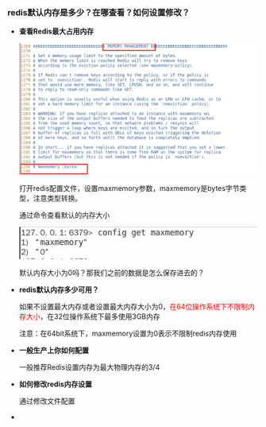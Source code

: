 ### redis默认内存是多少？在哪查看？如何设置修改？

- **查看Redis最大占用内存**

  ![](images/1.Redis最大内存占用配置.png)

  打开redis配置文件，设置maxmemory参数，maxmemory是bytes字节类型，注意类型转换。

  通过命令查看默认的内存大小

  ![](images/2.默认内存大小.png)

  默认内存大小为0吗？那我们之前的数据是怎么保存进去的？

- **redis默认内存多少可用？**

  如果不设置最大内存或者设置最大内存大小为0，<font color = 'red'>在64位操作系统下不限制内存大小</font>，在32位操作系统下最多使用3GB内存

  注意：在64bit系统下，maxmemory设置为0表示不限制redis内存使用

- **一般生产上你如何配置**

  一般推荐Redis设置内存为最大物理内存的3/4

- **如何修改redis内存设置**

  通过修改文件配置

- 













